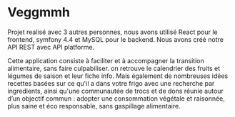# Veggmmh

Projet realisé avec 3 autres personnes, nous avons utilisé React pour le frontend, symfony 4.4 et MySQL pour le backend. 
Nous avons créé notre API REST avec API platforme.

Cette application consiste à faciliter et à accompagner la transition alimentaire, sans faire culpabiliser.
on retrouve le calendrier des fruits et légumes de saison et leur fiche info. 
Mais également de nombreuses idées recettes basées sur ce qu'il a dans votre frigo avec une recherche par ingredients, 
ainsi qu'une communautée de trocs et de dons réunie autour d’un objectif commun : 
adopter une consommation végétale et raisonnée, plus saine et éco responsable, sans gaspillage alimentaire.
